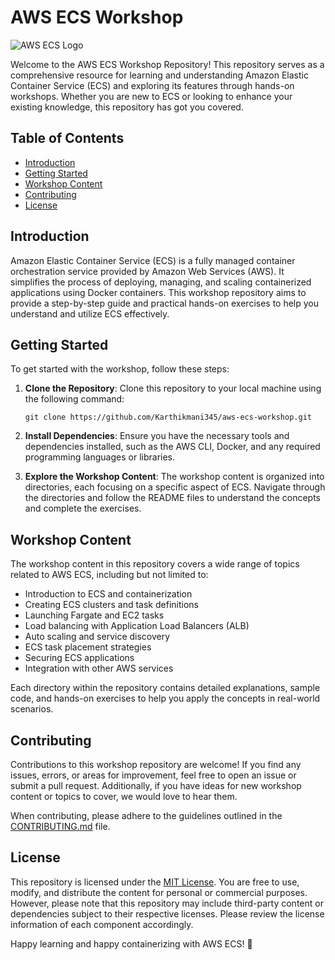 # AWS ECS Workshop

![AWS ECS Logo](https://repository-images.githubusercontent.com/234512673/93c58680-5946-11ea-976c-b2a1f76e81ab)

Welcome to the AWS ECS Workshop Repository! This repository serves as a comprehensive resource for learning and understanding Amazon Elastic Container Service (ECS) and exploring its features through hands-on workshops. Whether you are new to ECS or looking to enhance your existing knowledge, this repository has got you covered.

## Table of Contents

- [Introduction](#introduction)
- [Getting Started](#getting-started)
- [Workshop Content](#workshop-content)
- [Contributing](#contributing)
- [License](#license)

## Introduction

Amazon Elastic Container Service (ECS) is a fully managed container orchestration service provided by Amazon Web Services (AWS). It simplifies the process of deploying, managing, and scaling containerized applications using Docker containers. This workshop repository aims to provide a step-by-step guide and practical hands-on exercises to help you understand and utilize ECS effectively.

## Getting Started

To get started with the workshop, follow these steps:

1. **Clone the Repository**: Clone this repository to your local machine using the following command:

   ```
   git clone https://github.com/Karthikmani345/aws-ecs-workshop.git
   ```

2. **Install Dependencies**: Ensure you have the necessary tools and dependencies installed, such as the AWS CLI, Docker, and any required programming languages or libraries.

3. **Explore the Workshop Content**: The workshop content is organized into directories, each focusing on a specific aspect of ECS. Navigate through the directories and follow the README files to understand the concepts and complete the exercises.

## Workshop Content

The workshop content in this repository covers a wide range of topics related to AWS ECS, including but not limited to:

- Introduction to ECS and containerization
- Creating ECS clusters and task definitions
- Launching Fargate and EC2 tasks
- Load balancing with Application Load Balancers (ALB)
- Auto scaling and service discovery
- ECS task placement strategies
- Securing ECS applications
- Integration with other AWS services

Each directory within the repository contains detailed explanations, sample code, and hands-on exercises to help you apply the concepts in real-world scenarios.

## Contributing

Contributions to this workshop repository are welcome! If you find any issues, errors, or areas for improvement, feel free to open an issue or submit a pull request. Additionally, if you have ideas for new workshop content or topics to cover, we would love to hear them.

When contributing, please adhere to the guidelines outlined in the [CONTRIBUTING.md](CONTRIBUTING.md) file.

## License

This repository is licensed under the [MIT License](LICENSE). You are free to use, modify, and distribute the content for personal or commercial purposes. However, please note that this repository may include third-party content or dependencies subject to their respective licenses. Please review the license information of each component accordingly.

Happy learning and happy containerizing with AWS ECS! 🚀
